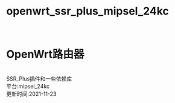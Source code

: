 # openwrt_ssr_plus_mipsel_24kc
</br>
<h1>OpenWrt路由器</h1>
</br>
SSR_Plus插件和一些依赖库
</br>
平台:mipsel_24kc
</br>
更新时间:2021-11-23
